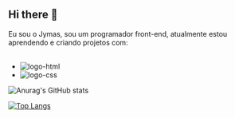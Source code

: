 ## Hi there 👋

Eu sou o Jymas, sou um programador front-end, atualmente  estou aprendendo e criando projetos com:
<br>
<br>
- <img src="https://img.shields.io/badge/HTML5-E34F26?" alt="logo-html"/>
- <img src="https://img.shields.io/badge/CSS3-1572B6?" alt="logo-css"/>


![Anurag's GitHub stats](https://github-readme-stats.vercel.app/api?username=Jymas&show_icons=true)

[![Top Langs](https://github-readme-stats.vercel.app/api/top-langs/?username=Jymas&layout=compact&show_icons=true&theme=buefy)](https://github.com/Jymas/github-readme-stats)
